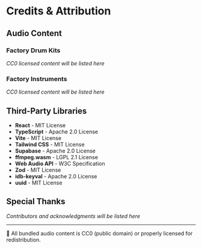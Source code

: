 # Credits & Attribution

## Audio Content

### Factory Drum Kits
*CC0 licensed content will be listed here*

### Factory Instruments  
*CC0 licensed content will be listed here*

## Third-Party Libraries

- **React** - MIT License
- **TypeScript** - Apache 2.0 License
- **Vite** - MIT License
- **Tailwind CSS** - MIT License
- **Supabase** - Apache 2.0 License
- **ffmpeg.wasm** - LGPL 2.1 License
- **Web Audio API** - W3C Specification
- **Zod** - MIT License
- **idb-keyval** - Apache 2.0 License
- **uuid** - MIT License

## Special Thanks

*Contributors and acknowledgments will be listed here*

---

💜 All bundled audio content is CC0 (public domain) or properly licensed for redistribution.